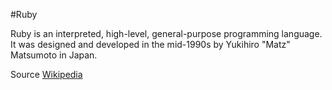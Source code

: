 #Ruby

Ruby is an interpreted, high-level, general-purpose programming language. It was designed and developed in the mid-1990s by Yukihiro "Matz" Matsumoto in Japan.

Source [Wikipedia](https://en.wikipedia.org/wiki/Ruby_(programming_language))